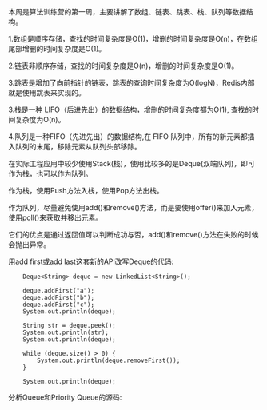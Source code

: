 本周是算法训练营的第一周，主要讲解了数组、链表、跳表、栈、队列等数据结构。

1.数组是顺序存储，查找的时间复杂度是O(1)，增删的时间复杂度是O(n)，在数组尾部增删的时间复杂度是O(1)。

2.链表非顺序存储，查找的时间复杂度是O(n)，增删的时间复杂度是O(1)。

3.跳表是增加了向前指针的链表，跳表的查询时间复杂度为O(logN)，Redis内部就是使用跳表来实现的。

3.栈是一种 LIFO（后进先出）的数据结构，增删的时间复杂度都为O(1), 查找的时间复杂度为O(n)。

4.队列是一种FIFO（先进先出）的数据结构,在 FIFO 队列中，所有的新元素都插入队列的末尾，移除元素从队列头部移除。


在实际工程应用中较少使用Stack(栈)，使用比较多的是Deque(双端队列)，即可作为栈，也可以作为队列。

作为栈，使用Push方法入栈，使用Pop方法出栈。

作为队列，尽量避免使用add()和remove()方法，而是要使用offer()来加入元素，使用poll()来获取并移出元素。

它们的优点是通过返回值可以判断成功与否，add()和remove()方法在失败的时候会抛出异常。



用add first或add last这套新的API改写Deque的代码:

		Deque<String> deque = new LinkedList<String>();

		deque.addFirst("a");
		deque.addFirst("b");
		deque.addFirst("c");
		System.out.println(deque);

		String str = deque.peek();
		System.out.println(str);
		System.out.println(deque);

		while (deque.size() > 0) {
			System.out.println(deque.removeFirst());
		}

		System.out.println(deque);
	

分析Queue和Priority Queue的源码:
